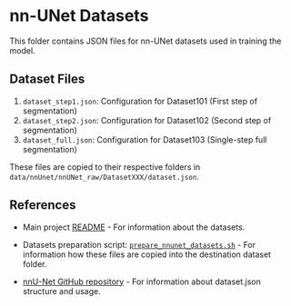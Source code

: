 # nn-UNet Datasets

This folder contains JSON files for nn-UNet datasets used in training the model.

## Dataset Files

1. `dataset_step1.json`: Configuration for Dataset101 (First step of segmentation)
2. `dataset_step2.json`: Configuration for Dataset102 (Second step of segmentation)
3. `dataset_full.json`: Configuration for Dataset103 (Single-step full segmentation)

These files are copied to their respective folders in `data/nnUnet/nnUNet_raw/DatasetXXX/dataset.json`.

## References

- Main project [README](../../../README.md) - For information about the datasets.

- Datasets preparation script: [`prepare_nnunet_datasets.sh`](../../../scripts/prepare_nnunet_datasets.sh) - For information how these files are copied into the destination dataset folder.

- [nnU-Net GitHub repository](https://github.com/MIC-DKFZ/nnUNet) - For information about dataset.json structure and usage.